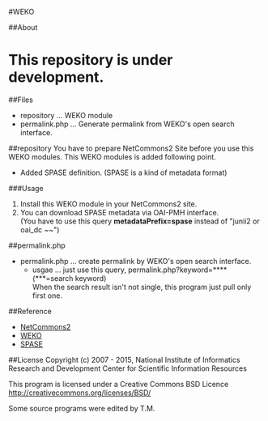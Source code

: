 #WEKO


##About
# **This repository is under development.** #


##Files
* repository ... WEKO module
* permalink.php ... Generate permalink from WEKO's open search interface.


##repository
You have to prepare NetCommons2 Site before you use this WEKO modules.
This WEKO modules is added following point.

* Added SPASE definition. (SPASE is a kind of metadata format)

###Usage

1. Install this WEKO module in your NetCommons2 site.  
2. You can download SPASE metadata via OAI-PMH interface.  
(You have to use this query **metadataPrefix=spase** instead of "junii2 or oai_dc ~~")

##permalink.php

* permalink.php ... create permalink by WEKO's open search interface.
  * usgae ... just use this query, permalink.php?keyword=**** (***=search keyword)  
  When the search result isn't not single, this program just pull only first one.
  


##Reference
* [NetCommons2](http://www.netcommons.org/)
* [WEKO](http://weko.at.nii.ac.jp/)
* [SPASE](http://www.spase-group.org/)

##License
Copyright (c) 2007 - 2015, National Institute of Informatics  
Research and Development Center for Scientific Information Resources  

This program is licensed under a Creative Commons BSD Licence  
http://creativecommons.org/licenses/BSD/

Some source programs were edited by T.M.


